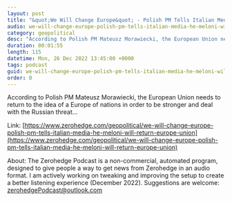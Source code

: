 ```yaml
---
layout: post
title: "&quot;We Will Change Europe&quot; - Polish PM Tells Italian Media He &amp; Meloni Will Return Europe To A Union Of Homelands"
audio: we-will-change-europe-polish-pm-tells-italian-media-he-meloni-will-return-europe-union-0
category: geopolitical
desc: "According to Polish PM Mateusz Morawiecki, the European Union needs to return to the idea of a Europe of nations in order to be stronger and deal with the Russian threat..."
duration: 00:01:55
length: 115
datetime: Mon, 26 Dec 2022 13:45:00 +0000
tags: podcast
guid: we-will-change-europe-polish-pm-tells-italian-media-he-meloni-will-return-europe-union-0
order: 0
---
```

According to Polish PM Mateusz Morawiecki, the European Union needs to return to the idea of a Europe of nations in order to be stronger and deal with the Russian threat...

Link: [https://www.zerohedge.com/geopolitical/we-will-change-europe-polish-pm-tells-italian-media-he-meloni-will-return-europe-union](https://www.zerohedge.com/geopolitical/we-will-change-europe-polish-pm-tells-italian-media-he-meloni-will-return-europe-union)

About: The Zerohedge Podcast is a non-commercial, automated program, designed to give people a way to get news from Zerohedge in an audio format.  I am actively working on tweaking and improving the setup to create a better listening experience (December 2022).  Suggestions are welcome: [zerohedgePodcast@outlook.com](mailto:zerohedgePodcast@outlook.com)